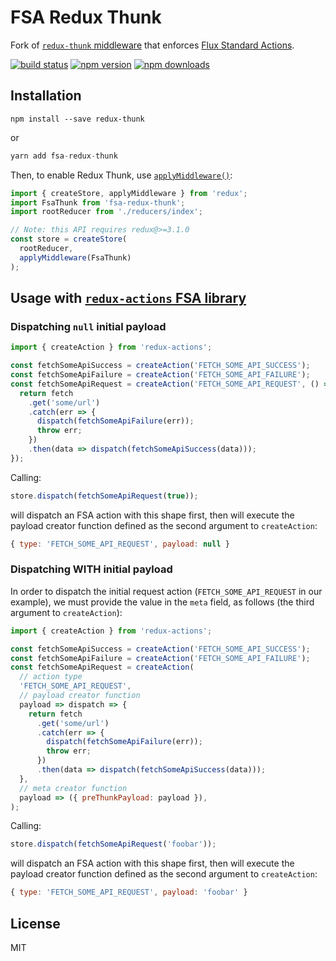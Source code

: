 FSA Redux Thunk
=============

Fork of [`redux-thunk` middleware](https://github.com/gaearon/redux-thunk) that enforces
[Flux Standard Actions](https://github.com/acdlite/flux-standard-action).

[![build status](https://img.shields.io/travis/andrewzey/redux-thunk/master.svg?style=flat-square)](https://travis-ci.org/andrewzey/fsa-redux-thunk)
[![npm version](https://img.shields.io/npm/v/fsa-redux-thunk.svg?style=flat-square)](https://www.npmjs.com/package/fsa-redux-thunk)
[![npm downloads](https://img.shields.io/npm/dm/fsa-redux-thunk.svg?style=flat-square)](https://www.npmjs.com/package/fsa-redux-thunk)

## Installation

```
npm install --save redux-thunk
```

or

```js
yarn add fsa-redux-thunk
```

Then, to enable Redux Thunk, use [`applyMiddleware()`](http://redux.js.org/docs/api/applyMiddleware.html):

```js
import { createStore, applyMiddleware } from 'redux';
import FsaThunk from 'fsa-redux-thunk';
import rootReducer from './reducers/index';

// Note: this API requires redux@>=3.1.0
const store = createStore(
  rootReducer,
  applyMiddleware(FsaThunk)
);
```

## Usage with [`redux-actions` FSA library](https://github.com/acdlite/redux-actions)

### Dispatching `null` initial payload
```js
import { createAction } from 'redux-actions';

const fetchSomeApiSuccess = createAction('FETCH_SOME_API_SUCCESS');
const fetchSomeApiFailure = createAction('FETCH_SOME_API_FAILURE');
const fetchSomeApiRequest = createAction('FETCH_SOME_API_REQUEST', () => dispatch => {
  return fetch
    .get('some/url')
    .catch(err => {
      dispatch(fetchSomeApiFailure(err));
      throw err;
    })
    .then(data => dispatch(fetchSomeApiSuccess(data)));
});
```

Calling:

```js
store.dispatch(fetchSomeApiRequest(true));
```

will dispatch an FSA action with this shape first, then will execute the
payload creator function defined as the second argument to `createAction`:

```js
{ type: 'FETCH_SOME_API_REQUEST', payload: null }
```

### Dispatching WITH initial payload
In order to dispatch the initial request action (`FETCH_SOME_API_REQUEST` in our example),
we must provide the value in the `meta` field, as follows (the third argument to
`createAction`):

```js
import { createAction } from 'redux-actions';

const fetchSomeApiSuccess = createAction('FETCH_SOME_API_SUCCESS');
const fetchSomeApiFailure = createAction('FETCH_SOME_API_FAILURE');
const fetchSomeApiRequest = createAction(
  // action type
  'FETCH_SOME_API_REQUEST',
  // payload creator function
  payload => dispatch => {
    return fetch
      .get('some/url')
      .catch(err => {
        dispatch(fetchSomeApiFailure(err));
        throw err;
      })
      .then(data => dispatch(fetchSomeApiSuccess(data)));
  },
  // meta creator function
  payload => ({ preThunkPayload: payload }),
);
```

Calling:

```js
store.dispatch(fetchSomeApiRequest('foobar'));
```

will dispatch an FSA action with this shape first, then will execute the
payload creator function defined as the second argument to `createAction`:

```js
{ type: 'FETCH_SOME_API_REQUEST', payload: 'foobar' }
```



## License

MIT
